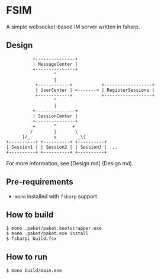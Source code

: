# FSIM

A simple websocket-based IM server written in fsharp.

## Design

```
          +---------------+
          | MessageCenter |
          +---------------+
                  ^
                  |
           +------------+           +------------------+
           | UserCenter | <-------> | RegisterSessions |
           +------------+           +------------------+
                  ^
                  |
          +---------------+
          | SessionCenter |
          +---------------+
          +       ^      +
         /        |       \
      |/_         v        _\|
+----------+ +----------+ +----------+
| Session1 | | Session2 | | Session3 | ...
+----------+ +----------+ +----------+
```

For more information, see [Design.md] (Design.md).

## Pre-requirements

-   `mono` installed with `fsharp` support

## How to build

```shell
$ mono .paket/paket.bootstrapper.exe
$ mono .paket/paket.exe install
$ fsharpi build.fsx
```

## How to run

```shell
$ mono build/main.exe
```

